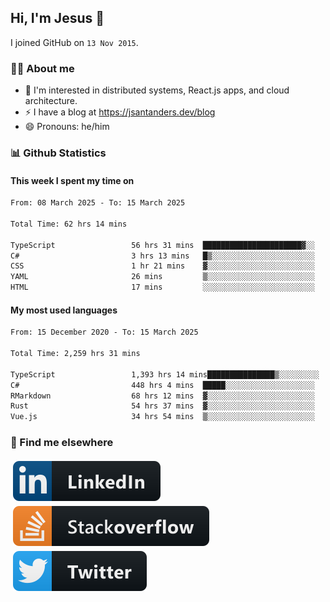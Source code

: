 ## Hi, I'm Jesus 👋

I joined GitHub on `13 Nov 2015`.

<!-- Talking about you -->

### 👨‍💻 About me

- 👦 I'm interested in distributed systems, React.js apps, and cloud architecture.
- ⚡️ I have a blog at <https://jsantanders.dev/blog>
- 😄 Pronouns: he/him

### 📊 Github Statistics

#### This week I spent my time on

<!--START_SECTION:weekly-->

```txt
From: 08 March 2025 - To: 15 March 2025

Total Time: 62 hrs 14 mins

TypeScript                 56 hrs 31 mins  ██████████████████████▓░░   90.82 %
C#                         3 hrs 13 mins   █▒░░░░░░░░░░░░░░░░░░░░░░░   05.17 %
CSS                        1 hr 21 mins    ▓░░░░░░░░░░░░░░░░░░░░░░░░   02.19 %
YAML                       26 mins         ▒░░░░░░░░░░░░░░░░░░░░░░░░   00.72 %
HTML                       17 mins         ░░░░░░░░░░░░░░░░░░░░░░░░░   00.47 %
```

<!--END_SECTION:weekly-->

#### My most used languages

<!--START_SECTION:alltime-->

```txt
From: 15 December 2020 - To: 15 March 2025

Total Time: 2,259 hrs 31 mins

TypeScript                 1,393 hrs 14 mins███████████████▒░░░░░░░░░   61.66 %
C#                         448 hrs 4 mins  █████░░░░░░░░░░░░░░░░░░░░   19.83 %
RMarkdown                  68 hrs 12 mins  ▓░░░░░░░░░░░░░░░░░░░░░░░░   03.02 %
Rust                       54 hrs 37 mins  ▓░░░░░░░░░░░░░░░░░░░░░░░░   02.42 %
Vue.js                     34 hrs 54 mins  ▒░░░░░░░░░░░░░░░░░░░░░░░░   01.55 %
```

<!--END_SECTION:alltime-->

### 📢 Find me elsewhere

<p>
  <a target="_blank" href="https://linkedin.com/in/jsantanders">
    <img src="https://github.com/jsantanders/jsantanders/blob/master/img/linkedin.svg" alt="LinkedIn" style="vertical-align:top; margin:4px">
  </a>
  
  <a target="_blank" href="https://stackoverflow.com/users/7318331/jesus-santander">
    <img src="https://github.com/jsantanders/jsantanders/blob/master/img/stackoverflow.svg" alt="StackOverflow" style="vertical-align:top; margin:4px">
  </a>
  
  <a target="_blank" href="http://twitter.com/jsantanders">
    <img src="https://github.com/jsantanders/jsantanders/blob/master/img/twitter.svg" alt="Twitter" style="vertical-align:top; margin:4px">
  </a>
</p>

